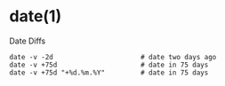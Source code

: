 # date(1)

Date Diffs

    date -v -2d                      # date two days ago
    date -v +75d                     # date in 75 days
    date -v +75d "+%d.%m.%Y"         # date in 75 days
